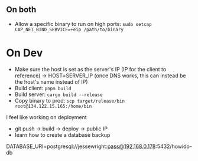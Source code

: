 ## On both
- Allow a specific binary to run on high ports: `sudo setcap CAP_NET_BIND_SERVICE=+eip /path/to/binary`

# On Dev
- Make sure the host is set as the server's IP (IP for the client to reference) -> HOST=SERVER_IP (once DNS works, this can instead be the host's name instead of IP)
- Build client: `pnpm build`
- Build server: `cargo build --release`
- Copy binary to prod: `scp target/release/bin root@134.122.15.165:/home/bin`

I feel like working on deployment
- git push -> build -> deploy -> public IP
- learn how to create a database backup

DATABASE_URI=postgresql://jessewright:pass@192.168.0.178:5432/howido-db